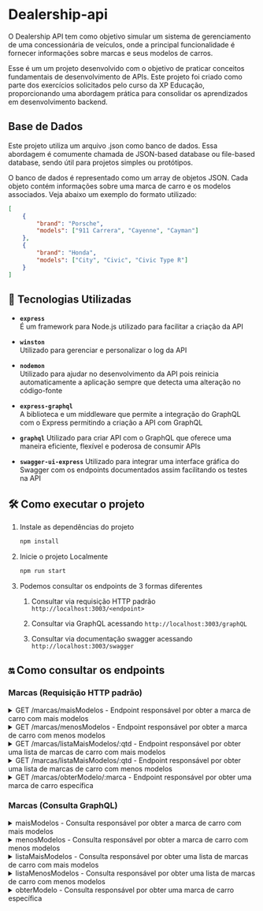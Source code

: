 # Dealership-api

O Dealership API tem como objetivo simular um sistema de gerenciamento de uma concessionária de veículos, onde a principal funcionalidade é fornecer informações sobre marcas e seus modelos de carros.

Esse é um um projeto desenvolvido com o objetivo de praticar conceitos fundamentais de desenvolvimento de APIs. Este projeto foi criado como parte dos exercícios solicitados pelo curso da XP Educação, proporcionando uma abordagem prática para consolidar os aprendizados em desenvolvimento backend.

## Base de Dados

Este projeto utiliza um arquivo .json como banco de dados. Essa abordagem é comumente chamada de JSON-based database ou file-based database, sendo útil para projetos simples ou protótipos.

O banco de dados é representado como um array de objetos JSON. Cada objeto contém informações sobre uma marca de carro e os modelos associados. Veja abaixo um exemplo do formato utilizado:

```json
[
    {
        "brand": "Porsche",
        "models": ["911 Carrera", "Cayenne", "Cayman"]
    },
    {
        "brand": "Honda",
        "models": ["City", "Civic", "Civic Type R"]
    }
]
```

## 🚀 Tecnologias Utilizadas

-   **`express`**  
    É um framework para Node.js utilizado para facilitar a criação da API

-   **`winston`**  
    Utilizado para gerenciar e personalizar o log da API

-   **`nodemon`**  
    Utilizado para ajudar no desenvolvimento da API pois reinicia automaticamente a aplicação sempre que detecta uma alteração no código-fonte

-   **`express-graphql`**  
    A biblioteca e um middleware que permite a integração do GraphQL com o Express permitindo a criação a API com GraphQL

-   **`graphql`**
    Utilizado para criar API com o GraphQL que oferece uma maneira eficiente, flexível e poderosa de consumir APIs

-   **`swagger-ui-express`**
    Utilizado para integrar uma interface gráfica do Swagger com os endpoints documentados assim facilitando os testes na API

## 🛠️ Como executar o projeto

1. Instale as dependências do projeto

    ```sh
    npm install
    ```

2. Inicie o projeto Localmente

    ```sh
    npm run start
    ```

3. Podemos consultar os endpoints de 3 formas diferentes

    1. Consultar via requisição HTTP padrão `http://localhost:3003/<endpoint>`

    2. Consultar via GraphQL acessando `http://localhost:3003/graphQL`

    3. Consultar via documentação swagger acessando `http://localhost:3003/swagger`

## 🔛 Como consultar os endpoints

### Marcas (Requisição HTTP padrão)

<details>
  <summary>GET /marcas/maisModelos - Endpoint responsável por obter a marca de carro com mais modelos</summary>

#### **Respostas da Requisição**

| **Código** | **Status**  | **Descrição**                       |
| ---------- | ----------- | ----------------------------------- |
| 200        | Ok          | Informação obtida com sucesso       |
| 400        | Bad Request | Houve um erro ao obter a informação |

#### **Resposta 200 do endoint**

```json
{
    "marca": "Mercedes-Benz",
    "qtdModelos": 58,
    "modelos": [
        "100 D",
        "115",
        "124",
        "126",
        "190",
        "190 D",
        "190 E",
        "200 - 300",
        "200 D",
        "200 E",
        "210 Van",
        "210 kombi",
        "310 Van",
        "310 kombi",
        "230 - 300 CE Coupé",
        "260 - 560 SE",
        "260 - 560 SEL",
        "500 - 600 SEC Coupé",
        "Trieda A",
        "A",
        "A L",
        "AMG GT",
        "Trieda B",
        "Trieda C",
        "C",
        "C Sportcoupé",
        "C T",
        "Citan",
        "CL",
        "CL",
        "CLA",
        "CLC",
        "CLK Cabrio",
        "CLK Coupé",
        "CLS",
        "Trieda E",
        "E",
        "E Cabrio",
        "E Coupé",
        "E T",
        "Trieda G",
        "G Cabrio",
        "GL",
        "GLA",
        "GLC",
        "GLE",
        "GLK",
        "Trieda M",
        "MB 100",
        "Trieda R",
        "Trieda S",
        "S",
        "S Coupé",
        "SL",
        "SLC",
        "SLK",
        "SLR",
        "Sprinter"
    ]
}
```

</details>

<details>
  <summary>GET /marcas/menosModelos - Endpoint responsável por obter a marca de carro com menos modelos</summary>

#### **Respostas da Requisição**

| **Código** | **Status**  | **Descrição**                       |
| ---------- | ----------- | ----------------------------------- |
| 200        | Ok          | Informação obtida com sucesso       |
| 400        | Bad Request | Houve um erro ao obter a informação |

#### **Resposta 200 do endoint**

```json
{
    "marca": "Hummer",
    "qtdModelos": 2,
    "modelos": ["H2", "H3"]
}
```

</details>

<details>
  <summary>GET /marcas/listaMaisModelos/:qtd - Endpoint responsável por obter uma lista de marcas de carro com mais modelos</summary>

#### **Parâmetros da Requisição**

| **Tipo**          | **Parâmetro** | **Descrição**                   | **Obrigatório** |
| ----------------- | ------------- | ------------------------------- | --------------- |
| parâmetro de rota | `qtd`         | Quantidade de marcas retornadas | Sim             |

#### **Respostas da Requisição**

| **Código** | **Status**  | **Descrição**                       |
| ---------- | ----------- | ----------------------------------- |
| 200        | Ok          | Informação obtida com sucesso       |
| 400        | Bad Request | Houve um erro ao obter a informação |

#### **Resposta 200 do endoint**

```json
[
    {
        "marca": "Mercedes-Benz",
        "qtdModelos": 58,
        "modelos": [
            "100 D",
            "115",
            "124",
            "126",
            "190",
            "190 D",
            "190 E",
            "200 - 300",
            "200 D",
            "200 E",
            "210 Van",
            "210 kombi",
            "310 Van",
            "310 kombi",
            "230 - 300 CE Coupé",
            "260 - 560 SE",
            "260 - 560 SEL",
            "500 - 600 SEC Coupé",
            "Trieda A",
            "A",
            "A L",
            "AMG GT",
            "Trieda B",
            "Trieda C",
            "C",
            "C Sportcoupé",
            "C T",
            "Citan",
            "CL",
            "CL",
            "CLA",
            "CLC",
            "CLK Cabrio",
            "CLK Coupé",
            "CLS",
            "Trieda E",
            "E",
            "E Cabrio",
            "E Coupé",
            "E T",
            "Trieda G",
            "G Cabrio",
            "GL",
            "GLA",
            "GLC",
            "GLE",
            "GLK",
            "Trieda M",
            "MB 100",
            "Trieda R",
            "Trieda S",
            "S",
            "S Coupé",
            "SL",
            "SLC",
            "SLK",
            "SLR",
            "Sprinter"
        ]
    },
    {
        "marca": "Fiat",
        "qtdModelos": 48,
        "modelos": [
            "1100",
            "126",
            "500",
            "500L",
            "500X",
            "850",
            "Barchetta",
            "Brava",
            "Cinquecento",
            "Coupé",
            "Croma",
            "Doblo",
            "Doblo Cargo",
            "Doblo Cargo Combi",
            "Ducato",
            "Ducato Van",
            "Ducato Kombi",
            "Ducato Podvozok",
            "Florino",
            "Florino Combi",
            "Freemont",
            "Grande Punto",
            "Idea",
            "Linea",
            "Marea",
            "Marea Weekend",
            "Multipla",
            "Palio Weekend",
            "Panda",
            "Panda Van",
            "Punto",
            "Punto Cabriolet",
            "Punto Evo",
            "Punto Van",
            "Qubo",
            "Scudo",
            "Scudo Van",
            "Scudo Kombi",
            "Sedici",
            "Seicento",
            "Stilo",
            "Stilo Multiwagon",
            "Strada",
            "Talento",
            "Tipo",
            "Ulysse",
            "Uno",
            "X1/9"
        ]
    }
]
```

</details>

<details>
  <summary>GET /marcas/listaMaisModelos/:qtd - Endpoint responsável por obter uma lista de marcas de carro com menos modelos</summary>

#### **Parâmetros da Requisição**

| **Tipo**          | **Parâmetro** | **Descrição**                   | **Obrigatório** |
| ----------------- | ------------- | ------------------------------- | --------------- |
| parâmetro de rota | `qtd`         | Quantidade de marcas retornadas | Sim             |

#### **Respostas da Requisição**

| **Código** | **Status**  | **Descrição**                       |
| ---------- | ----------- | ----------------------------------- |
| 200        | Ok          | Informação obtida com sucesso       |
| 400        | Bad Request | Houve um erro ao obter a informação |

#### **Resposta 200 do endoint**

```json
[
    {
        "marca": "Hummer",
        "qtdModelos": 2,
        "modelos": ["H2", "H3"]
    },
    {
        "marca": "Infiniti",
        "qtdModelos": 7,
        "modelos": ["EX", "FX", "G", "G Coupé", "M", "Q", "QX"]
    }
]
```

</details>

<details>
  <summary>GET /marcas/obterModelo/:marca - Endpoint responsável por obter uma marca de carro específica</summary>

#### **Parâmetros da Requisição**

| **Tipo**          | **Parâmetro** | **Descrição**                               | **Obrigatório** |
| ----------------- | ------------- | ------------------------------------------- | --------------- |
| parâmetro de rota | `marca`       | Marca de carro que será procurada retornada | Sim             |

#### **Respostas da Requisição**

| **Código** | **Status**  | **Descrição**                       |
| ---------- | ----------- | ----------------------------------- |
| 200        | Ok          | Informação obtida com sucesso       |
| 400        | Bad Request | Houve um erro ao obter a informação |

#### **Resposta 200 do endoint**

```json
{
    "marca": "Hummer",
    "qtdModelos": 2,
    "modelos": ["H2", "H3"]
}
```

</details>

### Marcas (Consulta GraphQL)

<details>
  <summary>maisModelos - Consulta responsável por obter a marca de carro com mais modelos</summary>

#### **Consulta GraphQL**

```
{
  maisModelos {
    marca
    qtdModelos
    modelos
  }
}
```

#### **Resposta da Consulta**

```json
{
  "data": {
    "maisModelos": {
      "marca": "Mercedes-Benz",
      "qtdModelos": 58,
      "modelos": [
        "100 D",
        "115",
        "124",
        "126",
        "190",
        "190 D",
        "190 E",
        "200 - 300",
        "200 D",
        "200 E",
        "210 Van",
        "210 kombi",
        "310 Van",
        "310 kombi",
        "230 - 300 CE Coupé",
        "260 - 560 SE",
        "260 - 560 SEL",
        "500 - 600 SEC Coupé",
        "Trieda A",
        "A",
        "A L",
        "AMG GT",
        "Trieda B",
        "Trieda C",
        "C",
        "C Sportcoupé",
        "C T",
        "Citan",
        "CL",
        "CL",
        "CLA",
        "CLC",
        "CLK Cabrio",
        "CLK Coupé",
        "CLS",
        "Trieda E",
        "E",
        "E Cabrio",
        "E Coupé",
        "E T",
        "Trieda G",
        "G Cabrio",
        "GL",
        "GLA",
        "GLC",
        "GLE",
        "GLK",
        "Trieda M",
        "MB 100",
        "Trieda R",
        "Trieda S",
        "S",
        "S Coupé",
        "SL",
        "SLC",
        "SLK",
        "SLR",
        "Sprinter"
      ]
    }
  }
}
```

</details>

<details>
  <summary>menosModelos - Consulta responsável por obter a marca de carro com menos modelos</summary>

#### **Consulta GraphQL**

```
{
  menosModelos {
    marca
    qtdModelos
    modelos
  }
}
```

#### **Resposta da Consulta**

```json
{
  "data": {
    "menosModelos": {
      "marca": "Hummer",
      "qtdModelos": 2,
      "modelos": [
        "H2",
        "H3"
      ]
    }
  }
}
```

</details>

<details>
  <summary>listaMaisModelos - Consulta responsável por obter uma lista de marcas de carro com mais modelos</summary>

#### **Consulta GraphQL**

```
{
  listaMaisModelos(qtd: 2) {
    marca
    qtdModelos
    modelos
  }
}
```

#### **Resposta da Consulta**

```json
{
  "data": {
    "listaMaisModelos": [
      {
        "marca": "Mercedes-Benz",
        "qtdModelos": 58,
        "modelos": [
          "100 D",
          "115",
          "124",
          "126",
          "190",
          "190 D",
          "190 E",
          "200 - 300",
          "200 D",
          "200 E",
          "210 Van",
          "210 kombi",
          "310 Van",
          "310 kombi",
          "230 - 300 CE Coupé",
          "260 - 560 SE",
          "260 - 560 SEL",
          "500 - 600 SEC Coupé",
          "Trieda A",
          "A",
          "A L",
          "AMG GT",
          "Trieda B",
          "Trieda C",
          "C",
          "C Sportcoupé",
          "C T",
          "Citan",
          "CL",
          "CL",
          "CLA",
          "CLC",
          "CLK Cabrio",
          "CLK Coupé",
          "CLS",
          "Trieda E",
          "E",
          "E Cabrio",
          "E Coupé",
          "E T",
          "Trieda G",
          "G Cabrio",
          "GL",
          "GLA",
          "GLC",
          "GLE",
          "GLK",
          "Trieda M",
          "MB 100",
          "Trieda R",
          "Trieda S",
          "S",
          "S Coupé",
          "SL",
          "SLC",
          "SLK",
          "SLR",
          "Sprinter"
        ]
      },
      {
        "marca": "Fiat",
        "qtdModelos": 48,
        "modelos": [
          "1100",
          "126",
          "500",
          "500L",
          "500X",
          "850",
          "Barchetta",
          "Brava",
          "Cinquecento",
          "Coupé",
          "Croma",
          "Doblo",
          "Doblo Cargo",
          "Doblo Cargo Combi",
          "Ducato",
          "Ducato Van",
          "Ducato Kombi",
          "Ducato Podvozok",
          "Florino",
          "Florino Combi",
          "Freemont",
          "Grande Punto",
          "Idea",
          "Linea",
          "Marea",
          "Marea Weekend",
          "Multipla",
          "Palio Weekend",
          "Panda",
          "Panda Van",
          "Punto",
          "Punto Cabriolet",
          "Punto Evo",
          "Punto Van",
          "Qubo",
          "Scudo",
          "Scudo Van",
          "Scudo Kombi",
          "Sedici",
          "Seicento",
          "Stilo",
          "Stilo Multiwagon",
          "Strada",
          "Talento",
          "Tipo",
          "Ulysse",
          "Uno",
          "X1/9"
        ]
      }
    ]
  }
}
```

</details>

<details>
  <summary>listaMenosModelos - Consulta responsável por obter uma lista de marcas de carro com menos modelos</summary>

#### **Consulta GraphQL**

```
{
  listaMenosModelos(qtd: 2) {
    marca
    qtdModelos
    modelos
  }
}
```

#### **Resposta da Consulta**

```json
{
  "data": {
    "listaMenosModelos": [
      {
        "marca": "Hummer",
        "qtdModelos": 2,
        "modelos": [
          "H2",
          "H3"
        ]
      },
      {
        "marca": "Infiniti",
        "qtdModelos": 7,
        "modelos": [
          "EX",
          "FX",
          "G",
          "G Coupé",
          "M",
          "Q",
          "QX"
        ]
      }
    ]
  }
}
```

</details>

<details>
  <summary>obterModelo - Consulta responsável por obter uma marca de carro específica</summary>
    
#### **Consulta GraphQL**
```
{
  obterModelo(marca: "Hummer") {
    marca
    qtdModelos
    modelos
  }
}
```

#### **Resposta da Consulta**

```json
{
  "data": {
    "obterModelo": {
      "marca": "Hummer",
      "qtdModelos": 2,
      "modelos": [
        "H2",
        "H3"
      ]
    }
  }
}
```

</details>
